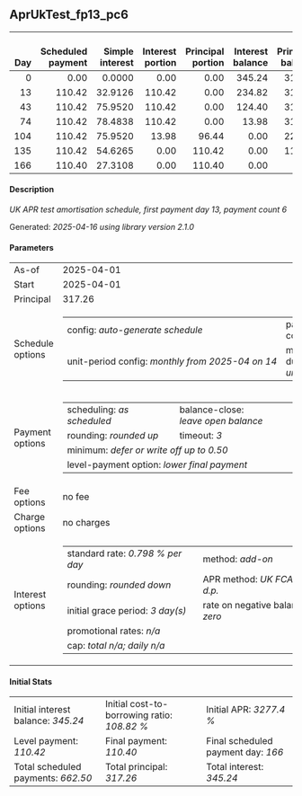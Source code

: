 <h2>AprUkTest_fp13_pc6</h2>
<table>
    <thead style="vertical-align: bottom;">
        <th style="text-align: right;">Day</th>
        <th style="text-align: right;">Scheduled payment</th>
        <th style="text-align: right;">Simple interest</th>
        <th style="text-align: right;">Interest portion</th>
        <th style="text-align: right;">Principal portion</th>
        <th style="text-align: right;">Interest balance</th>
        <th style="text-align: right;">Principal balance</th>
        <th style="text-align: right;">Total simple interest</th>
        <th style="text-align: right;">Total interest</th>
        <th style="text-align: right;">Total principal</th>
    </thead>
    <tr style="text-align: right;">
        <td class="ci00">0</td>
        <td class="ci01" style="white-space: nowrap;">0.00</td>
        <td class="ci02">0.0000</td>
        <td class="ci03">0.00</td>
        <td class="ci04">0.00</td>
        <td class="ci05">345.24</td>
        <td class="ci06">317.26</td>
        <td class="ci07">0.0000</td>
        <td class="ci08">0.00</td>
        <td class="ci09">0.00</td>
    </tr>
    <tr style="text-align: right;">
        <td class="ci00">13</td>
        <td class="ci01" style="white-space: nowrap;">110.42</td>
        <td class="ci02">32.9126</td>
        <td class="ci03">110.42</td>
        <td class="ci04">0.00</td>
        <td class="ci05">234.82</td>
        <td class="ci06">317.26</td>
        <td class="ci07">32.9126</td>
        <td class="ci08">110.42</td>
        <td class="ci09">0.00</td>
    </tr>
    <tr style="text-align: right;">
        <td class="ci00">43</td>
        <td class="ci01" style="white-space: nowrap;">110.42</td>
        <td class="ci02">75.9520</td>
        <td class="ci03">110.42</td>
        <td class="ci04">0.00</td>
        <td class="ci05">124.40</td>
        <td class="ci06">317.26</td>
        <td class="ci07">108.8646</td>
        <td class="ci08">220.84</td>
        <td class="ci09">0.00</td>
    </tr>
    <tr style="text-align: right;">
        <td class="ci00">74</td>
        <td class="ci01" style="white-space: nowrap;">110.42</td>
        <td class="ci02">78.4838</td>
        <td class="ci03">110.42</td>
        <td class="ci04">0.00</td>
        <td class="ci05">13.98</td>
        <td class="ci06">317.26</td>
        <td class="ci07">187.3484</td>
        <td class="ci08">331.26</td>
        <td class="ci09">0.00</td>
    </tr>
    <tr style="text-align: right;">
        <td class="ci00">104</td>
        <td class="ci01" style="white-space: nowrap;">110.42</td>
        <td class="ci02">75.9520</td>
        <td class="ci03">13.98</td>
        <td class="ci04">96.44</td>
        <td class="ci05">0.00</td>
        <td class="ci06">220.82</td>
        <td class="ci07">263.3004</td>
        <td class="ci08">345.24</td>
        <td class="ci09">96.44</td>
    </tr>
    <tr style="text-align: right;">
        <td class="ci00">135</td>
        <td class="ci01" style="white-space: nowrap;">110.42</td>
        <td class="ci02">54.6265</td>
        <td class="ci03">0.00</td>
        <td class="ci04">110.42</td>
        <td class="ci05">0.00</td>
        <td class="ci06">110.40</td>
        <td class="ci07">317.9269</td>
        <td class="ci08">345.24</td>
        <td class="ci09">206.86</td>
    </tr>
    <tr style="text-align: right;">
        <td class="ci00">166</td>
        <td class="ci01" style="white-space: nowrap;">110.40</td>
        <td class="ci02">27.3108</td>
        <td class="ci03">0.00</td>
        <td class="ci04">110.40</td>
        <td class="ci05">0.00</td>
        <td class="ci06">0.00</td>
        <td class="ci07">345.2376</td>
        <td class="ci08">345.24</td>
        <td class="ci09">317.26</td>
    </tr>
</table>
<h4>Description</h4>
<p><i>UK APR test amortisation schedule, first payment day 13, payment count 6</i></p>
<p>Generated: <i>2025-04-16 using library version 2.1.0</i></p>
<h4>Parameters</h4>
<table>
    <tr>
        <td>As-of</td>
        <td>2025-04-01</td>
    </tr>
    <tr>
        <td>Start</td>
        <td>2025-04-01</td>
    </tr>
    <tr>
        <td>Principal</td>
        <td>317.26</td>
    </tr>
    <tr>
        <td>Schedule options</td>
        <td>
            <table>
                <tr>
                    <td>config: <i>auto-generate schedule</i></td>
                    <td>payment count: <i>6</i></td>
                </tr>
                <tr>
                    <td style="white-space: nowrap;">unit-period config: <i>monthly from 2025-04 on 14</i></td>
                    <td>max duration: <i>unlimited</i></td>
                </tr>
            </table>
        </td>
    </tr>
    <tr>
        <td>Payment options</td>
        <td>
            <table>
                <tr>
                    <td>scheduling: <i>as scheduled</i></td>
                    <td>balance-close: <i>leave&nbsp;open&nbsp;balance</i></td>
                </tr>
                <tr>
                    <td>rounding: <i>rounded up</i></td>
                    <td>timeout: <i>3</i></td>
                </tr>
                <tr>
                    <td colspan='2'>minimum: <i>defer&nbsp;or&nbsp;write&nbsp;off&nbsp;up&nbsp;to&nbsp;0.50</i></td>
                </tr>
                <tr>
                    <td colspan='2'>level-payment option: <i>lower&nbsp;final&nbsp;payment</i></td>
                </tr>
            </table>
        </td>
    </tr>
    <tr>
        <td>Fee options</td>
        <td>no fee
        </td>
    </tr>
    <tr>
        <td>Charge options</td>
        <td>no charges
        </td>
    </tr>
    <tr>
        <td>Interest options</td>
        <td>
            <table>
                <tr>
                    <td>standard rate: <i>0.798 % per day</i></td>
                    <td>method: <i>add-on</i></td>
                </tr>
                <tr>
                    <td>rounding: <i>rounded down</i></td>
                    <td>APR method: <i>UK FCA to 1 d.p.</i></td>
                </tr>
                <tr>
                    <td>initial grace period: <i>3 day(s)</i></td>
                    <td>rate on negative balance: <i>zero</i></td>
                </tr>
                <tr>
                    <td colspan="2">promotional rates: <i><i>n/a</i></i></td>
                </tr>
                <tr>
                    <td colspan="2">cap: <i>total <i>n/a</i>; daily <i>n/a</i></td>
                </tr>
            </table>
        </td>
    </tr>
</table>
<h4>Initial Stats</h4>
<table>
    <tr>
        <td>Initial interest balance: <i>345.24</i></td>
        <td>Initial cost-to-borrowing ratio: <i>108.82 %</i></td>
        <td>Initial APR: <i>3277.4 %</i></td>
    </tr>
    <tr>
        <td>Level payment: <i>110.42</i></td>
        <td>Final payment: <i>110.40</i></td>
        <td>Final scheduled payment day: <i>166</i></td>
    </tr>
    <tr>
        <td>Total scheduled payments: <i>662.50</i></td>
        <td>Total principal: <i>317.26</i></td>
        <td>Total interest: <i>345.24</i></td>
    </tr>
</table>

